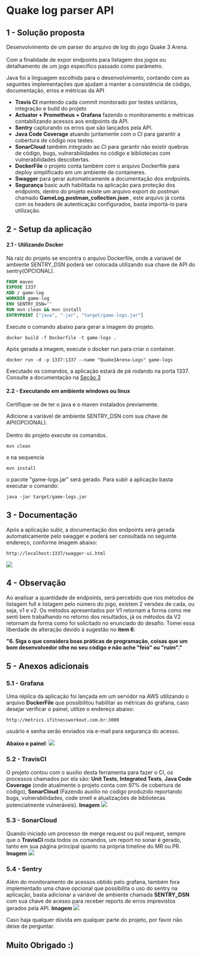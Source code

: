 # Quake log parser API  
  
## 1 - Solução proposta  
  
Desenvolvimento de um parser do arquivo de log do jogo Quake 3 Arena.<br>  
Com a finalidade de expor endpoints para listagem dos jogos ou detalhamento de um jogo específico passado como parâmetro.<br>  
  
Java foi a linguagem escolhida para o desenvolvimento, contando com as seguintes implementações que ajudam a manter a consistência de código, documentação, erros e métricas da API  
  
 - **Travis CI** mantendo cada commit monitorado por testes unitários, integração e build do projeto  
 - **Actuator + Prometheus + Grafana** fazendo o monitoramento e métricas contabilizando acessos aos endpoints da API.  
 - **Sentry** capturando os erros que são lançados pela API.  
 - **Java Code Coverage** atuando juntamente com o CI para garantir a cobertura de código nos testes.  
 - **SonarCloud** também integrado ao CI para garantir não existir quebras de código, bugs, vulnerabilidades no código e bibliotecas com vulnerabilidades descobertas.  
 - **DockerFile** o projeto conta também com o arquivo Dockerfile para deploy simplificado em um ambiente de containeres.  
 - **Swagger** para gerar automaticamente a documentação dos endpoints.
 - **Segurança** basic auth habilitada na aplicação para proteção dos endpoints, dentro do projeto existe um arquivo export do postman chamado **GameLog.postman_collection.json** , este arquivo já conta com os headers de autenticação configurados, basta importá-lo para utilização.
  
## 2 - Setup da aplicação  
  
#### 2.1 - Utilizando Docker  
  
Na raiz do projeto se encontra o arquivo Dockerfile, onde a variavel de ambiente SENTRY_DSN poderá ser colocada utilizando sua chave de API do sentry(OPCIONAL).  
  
```dockerfile  
FROM maven  
EXPOSE 1337  
ADD / game-log  
WORKDIR game-log  
ENV SENTRY_DSN=""  
RUN mvn clean && mvn install  
ENTRYPOINT ["java", "-jar", "target/game-logs.jar"]  
```  
  
Execute o comando abaixo para gerar a imagem do projeto.  
```  
docker build -f Dockerfile -t game-logs .  
```  
Após gerada a imagem, execute o docker run para criar o container.  
```  
docker run -d -p 1337:1337 --name "Quake3Arena-Logs" game-logs  
```  
Executado os comandos, a aplicação estará de pé rodando na porta 1337. Consulte a documentação na [Seção 3](#3-Documentação)  
  
#### 2.2 - Executando em ambiente windows ou linux  
Certifique-se de ter o java e o maven instalados previamente.  
  
Adicione a variável de ambiente SENTRY_DSN com sua chave de API(OPCIONAL).<br>  
Dentro do projeto execute os comandos.  
```  
mvn clean  
```  
e na sequencia  
```  
mvn install  
```  
o pacote "game-logs.jar" será gerado. Para subir a aplicação basta executar o comando:  
```  
java -jar target/game-logs.jar  
```  
  
## 3 - Documentação  
Após a aplicação subir, a documentação dos endpoints será gerada automaticamente pelo swagger e poderá ser consultada no seguinte endereço, conforme imagem abaixo:  
```  
http://localhost:1337/swagger-ui.html  
```  
  
<img src="https://github.com/wmasantos/game-log/blob/master/Swagger.jpg"/>  
  
## 4 - Observação  
Ao analisar a quantidade de endpoints, será percebido que nos métodos de listagem full e listagem pelo número do jogo, existem 2 versões de cada, ou seja, v1 e v2. Os métodos apresentados por V1 retornam a forma como me senti bem trabalhando no retorno dos resultados, já os métodos da V2 retornam da forma como foi solicitado no enunciado do desafio. Tomei essa liberdade de alteração devido à sugestão no **item 6**:<br>  
  
**"6. Siga o que considera boas práticas de programação, coisas que um bom desenvolvedor olhe no seu código e não ache "feio" ou "ruim"."**  
  
## 5 - Anexos adicionais 
### 5.1 - Grafana 
Uma réplica da aplicação foi lançada em um servidor na AWS utilizando o arquivo **DockerFile** que possibilitou habilitar as métricas do grafana, caso desejar verificar o painel, utilize o endereço abaixo:
```
http://metrics.ifitnessworkout.com.br:3000
```
usuário e senha serão enviados via e-mail para segurança do acesso.

**Abaixo o painel**:
<img src="https://github.com/wmasantos/game-log/blob/master/Grafana.jpg"/>  

### 5.2 - TravisCI
O projeto contou com o auxilio desta ferramenta para fazer o CI, os processos chamados por ela são: **Unit Tests**, **Integrated Tests**, **Java Code Coverage** (onde atualmente o projeto conta com 97% de cobertura de código), **SonarCloud** (Fazendo auxilio no código produzido reportando bugs, vulnerabilidades, code smell e atualizações de bibliotecas potencialmente vulneráveis). 
**Imagem**
<img src="https://github.com/wmasantos/game-log/blob/master/CI.jpg"/>  

### 5.3 - SonarCloud
Quando iniciado um processo de merge request ou pull request, sempre que o **TravisCI** roda todos os comandos, um report no sonar é gerado, tanto em sua página principal quanto na própria timeline do MR ou PR.
**Imagem**
<img src="https://github.com/wmasantos/game-log/blob/master/Sonar.jpg"/>  

### 5.4 - Sentry
Além do monitoramento de acessos obtido pelo grafana, também fora implementado uma chave opcional que possibilita o uso do sentry na aplicação, basta adicionar a variável de ambiente chamada **SENTRY_DSN** com sua chave de acesso para receber reports de erros imprevistos gerados pela API.
**Imagem**
<img src="https://github.com/wmasantos/game-log/blob/master/Sentry.jpg"/>  
  
Caso haja qualquer dúvida em qualquer parte do projeto, por favor não deixe de perguntar.
## Muito Obrigado :)
